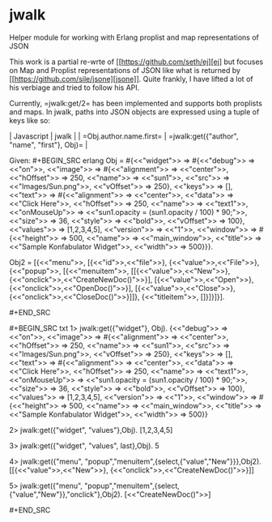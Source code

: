 # jwalk
Helper module for working with Erlang proplist and map representations of JSON

This work is a partial re-wrte of [[https://github.com/seth/ej][ej] but focuses 
on Map and Proplist representations of JSON like what is returned by
[[https://github.com/sile/jsone][jsone]]. Quite frankly, I have lifted a lot of
his verbiage and tried to follow his API.

Currently, =jwalk:get/2= has been implemented and supports both proplists and maps.
In jwalk, paths into JSON objects are expressed using a tuple of keys
like so:

| Javascript              | jwalk                                      |
| =Obj.author.name.first= | =jwalk:get({"author", "name", "first"}, Obj)= |

Given:
#+BEGIN_SRC erlang
Obj = #{<<"widget">> => 
            #{<<"debug">> => <<"on">>,
              <<"image">> => 
                  #{<<"alignment">> => <<"center">>,
                    <<"hOffset">> => 250,
                    <<"name">> => <<"sun1">>,
                    <<"src">> => <<"Images/Sun.png">>,
                    <<"vOffset">> => 250},
              <<"keys">> => [],
              <<"text">> => 
                  #{<<"alignment">> => <<"center">>,
                    <<"data">> => <<"Click Here">>,
                    <<"hOffset">> => 250,
                    <<"name">> => <<"text1">>,
                    <<"onMouseUp">> => <<"sun1.opacity = (sun1.opacity / 100) * 90;">>,
                    <<"size">> => 36,
                    <<"style">> => <<"bold">>,
                    <<"vOffset">> => 100},
              <<"values">> => [1,2,3,4,5],
              <<"version">> => <<"1">>,
              <<"window">> => 
                  #{<<"height">> => 500,
                    <<"name">> => <<"main_window">>,
                    <<"title">> => <<"Sample Konfabulator Widget">>,
                    <<"width">> => 500}}}.

Obj2 = [{<<"menu">>,
         [{<<"id">>,<<"file">>},
          {<<"value">>,<<"File">>},
          {<<"popup">>,
           [{<<"menuitem">>,
             [[{<<"value">>,<<"New">>},{<<"onclick">>,<<"CreateNewDoc()">>}],
              [{<<"value">>,<<"Open">>},{<<"onclick">>,<<"OpenDoc()">>}],
              [{<<"value">>,<<"Close">>},
               {<<"onclick">>,<<"CloseDoc()">>}]]},
            {<<"titleitem">>, []}]}]}].

#+END_SRC            

#+BEGIN_SRC txt
1> jwalk:get({"widget"}, Obj).
{<<"debug">> => <<"on">>,
 <<"image">> => #{<<"alignment">> => <<"center">>,
                  <<"hOffset">> => 250,
                  <<"name">> => <<"sun1">>,
                  <<"src">> => <<"Images/Sun.png">>,
                  <<"vOffset">> => 250},
 <<"keys">> => [],
 <<"text">> => #{<<"alignment">> => <<"center">>,
                 <<"data">> => <<"Click Here">>,
                 <<"hOffset">> => 250,
                 <<"name">> => <<"text1">>,
                 <<"onMouseUp">> => <<"sun1.opacity = (sun1.opacity / 100) * 90;">>,
                 <<"size">> => 36,
                 <<"style">> => <<"bold">>,
                 <<"vOffset">> => 100},
 <<"values">> => [1,2,3,4,5],
 <<"version">> => <<"1">>,
 <<"window">> => #{<<"height">> => 500,
                   <<"name">> => <<"main_window">>,
                   <<"title">> => <<"Sample Konfabulator Widget">>,
                   <<"width">> => 500}}

2> jwalk:get({"widget", "values"},Obj).
[1,2,3,4,5]

3> jwalk:get({"widget", "values", last},Obj).
5

4> jwalk:get({"menu", "popup","menuitem",{select,{"value","New"}}},Obj2).
[[{<<"value">>,<<"New">>}, {<<"onclick">>,<<"CreateNewDoc()">>}]]

5> jwalk:get({"menu", "popup","menuitem",{select,{"value","New"}},"onclick"},Obj2).
[<<"CreateNewDoc()">>]

#+END_SRC




